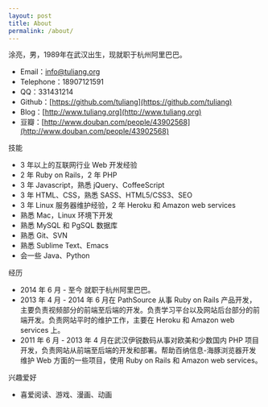 ```yaml
---
layout: post
title: About
permalink: /about/
---
```

涂亮，男，1989年在武汉出生，现就职于杭州阿里巴巴。

* Email：info@tuliang.org
* Telephone：18907121591
* QQ：331431214
* Github：[https://github.com/tuliang](https://github.com/tuliang)
* Blog：[http://www.tuliang.org](http://www.tuliang.org)
* 豆瓣：[http://www.douban.com/people/43902568](http://www.douban.com/people/43902568)

技能

* 3 年以上的互联网行业 Web 开发经验
* 2 年 Ruby on Rails，2 年 PHP
* 3 年 Javascript，熟悉 jQuery、CoffeeScript
* 3 年 HTML、CSS，熟悉 SASS、HTML5/CSS3、SEO
* 3 年 Linux 服务器维护经验，2 年 Heroku 和 Amazon web services
* 熟悉 Mac，Linux 环境下开发
* 熟悉 MySQL 和 PgSQL 数据库
* 熟悉 Git、SVN
* 熟悉 Sublime Text、Emacs
* 会一些 Java、Python

经历

* 2014 年 6 月 - 至今 就职于杭州阿里巴巴。
* 2013 年 4 月 - 2014 年 6 月在 PathSource 从事 Ruby on Rails 产品开发，主要负责视频部分的前端至后端的开发。负责学习平台以及网站后台部分的前端开发。负责网站平时的维护工作，主要在 Heroku 和 Amazon web services 上。
* 2011 年 6 月 - 2013 年 4 月在武汉伊锐数码从事对欧美和少数国内 PHP 项目开发，负责网站从前端至后端的开发和部署。帮助百纳信息-海豚浏览器开发维护 Web 方面的一些项目，使用 Ruby on Rails 和 Amazon web services。

兴趣爱好

* 喜爱阅读、游戏、漫画、动画